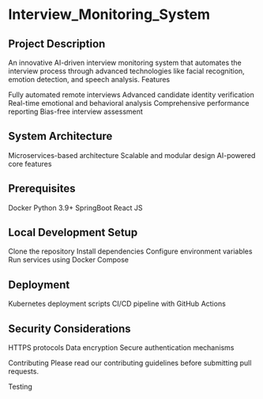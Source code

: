 # Interview_Monitoring_System

## Project Description
An innovative AI-driven interview monitoring system that automates the interview process through advanced technologies like facial recognition, emotion detection, and speech analysis.
Features

Fully automated remote interviews
Advanced candidate identity verification
Real-time emotional and behavioral analysis
Comprehensive performance reporting
Bias-free interview assessment

## System Architecture

Microservices-based architecture
Scalable and modular design
AI-powered core features

## Prerequisites

Docker
Python 3.9+
SpringBoot
React JS

## Local Development Setup

Clone the repository
Install dependencies
Configure environment variables
Run services using Docker Compose

## Deployment

Kubernetes deployment scripts
CI/CD pipeline with GitHub Actions

## Security Considerations

HTTPS protocols
Data encryption
Secure authentication mechanisms

Contributing
Please read our contributing guidelines before submitting pull requests.

Testing
